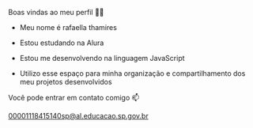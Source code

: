 Boas vindas ao meu perfil 💙💙
 - Meu nome é rafaella thamires

- Estou estudando na Alura
- Estou me desenvolvendo na linguagem JavaScript
- Utilizo esse espaço para minha organização e compartilhamento dos meu projetos desenvolvidos

Você pode entrar em contato comigo 📫

00001118415140sp@al.educacao.sp.gov.br
